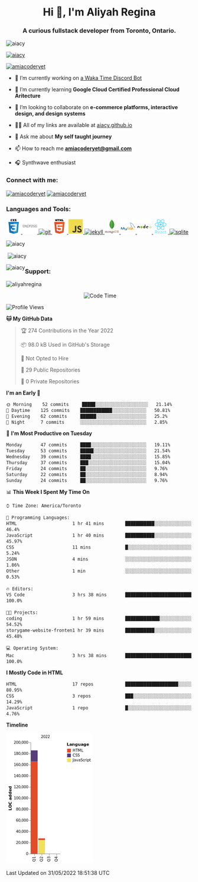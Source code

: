 <h1 align="center">Hi 👋, I'm Aliyah Regina</h1>
<h3 align="center">A curious fullstack developer from Toronto, Ontario.</h3>

<p align="left"> <img src="https://komarev.com/ghpvc/?username=aiacy&label=Profile%20views&color=0e75b6&style=flat" alt="aiacy" /> </p>

<p align="left"> <a href="https://github.com/ryo-ma/github-profile-trophy"><img src="https://github-profile-trophy.vercel.app/?username=aiacy" alt="aiacy" /></a> </p>

<p align="left"> <a href="https://twitter.com/amiacoderyet" target="blank"><img src="https://img.shields.io/twitter/follow/amiacoderyet?logo=twitter&style=for-the-badge" alt="amiacoderyet" /></a> </p>

- 🔭 I’m currently working on [a Waka Time Discord Bot](https://github.com/aiacy/Waka-Bot.git)

- 🌱 I’m currently learning **Google Cloud Certified Professional Cloud Aritecture**

- 👯 I’m looking to collaborate on **e-commerce platforms, interactive design, and design systems**

- 👨‍💻 All of my links are available at [aiacy.github.io](https://aiacy.github.io)

- 💬 Ask me about **My self taught journey**

- 📫 How to reach me **amiacoderyet@gmail.com**

- 🎧 Synthwave enthusiast 

<h3 align="left">Connect with me:</h3>
<p align="left">
<a href="https://twitter.com/amiacoderyet" target="blank"><img align="center" src="https://raw.githubusercontent.com/rahuldkjain/github-profile-readme-generator/master/src/images/icons/Social/twitter.svg" alt="amiacoderyet" height="30" width="40" /></a>
<a href="https://instagram.com/amiacoderyet" target="blank"><img align="center" src="https://raw.githubusercontent.com/rahuldkjain/github-profile-readme-generator/master/src/images/icons/Social/instagram.svg" alt="amiacoderyet" height="30" width="40" /></a>
</p>

<h3 align="left">Languages and Tools:</h3>
<p align="left"> <a href="https://www.w3schools.com/css/" target="_blank" rel="noreferrer"> <img src="https://raw.githubusercontent.com/devicons/devicon/master/icons/css3/css3-original-wordmark.svg" alt="css3" width="40" height="40"/> </a> <a href="https://expressjs.com" target="_blank" rel="noreferrer"> <img src="https://raw.githubusercontent.com/devicons/devicon/master/icons/express/express-original-wordmark.svg" alt="express" width="40" height="40"/> </a> <a href="https://git-scm.com/" target="_blank" rel="noreferrer"> <img src="https://www.vectorlogo.zone/logos/git-scm/git-scm-icon.svg" alt="git" width="40" height="40"/> </a> <a href="https://www.w3.org/html/" target="_blank" rel="noreferrer"> <img src="https://raw.githubusercontent.com/devicons/devicon/master/icons/html5/html5-original-wordmark.svg" alt="html5" width="40" height="40"/> </a> <a href="https://developer.mozilla.org/en-US/docs/Web/JavaScript" target="_blank" rel="noreferrer"> <img src="https://raw.githubusercontent.com/devicons/devicon/master/icons/javascript/javascript-original.svg" alt="javascript" width="40" height="40"/> </a> <a href="https://jekyllrb.com/" target="_blank" rel="noreferrer"> <img src="https://www.vectorlogo.zone/logos/jekyllrb/jekyllrb-icon.svg" alt="jekyll" width="40" height="40"/> </a> <a href="https://www.mongodb.com/" target="_blank" rel="noreferrer"> <img src="https://raw.githubusercontent.com/devicons/devicon/master/icons/mongodb/mongodb-original-wordmark.svg" alt="mongodb" width="40" height="40"/> </a> <a href="https://www.mysql.com/" target="_blank" rel="noreferrer"> <img src="https://raw.githubusercontent.com/devicons/devicon/master/icons/mysql/mysql-original-wordmark.svg" alt="mysql" width="40" height="40"/> </a> <a href="https://nodejs.org" target="_blank" rel="noreferrer"> <img src="https://raw.githubusercontent.com/devicons/devicon/master/icons/nodejs/nodejs-original-wordmark.svg" alt="nodejs" width="40" height="40"/> </a> <a href="https://reactjs.org/" target="_blank" rel="noreferrer"> <img src="https://raw.githubusercontent.com/devicons/devicon/master/icons/react/react-original-wordmark.svg" alt="react" width="40" height="40"/> </a> <a href="https://www.sqlite.org/" target="_blank" rel="noreferrer"> <img src="https://www.vectorlogo.zone/logos/sqlite/sqlite-icon.svg" alt="sqlite" width="40" height="40"/> </a> </p>



<p><img align="center" src="https://github-readme-streak-stats.herokuapp.com/?user=aiacy&" alt="aiacy" /></p>
<p>&nbsp;<img align="center" src="https://github-readme-stats.vercel.app/api?username=aiacy&show_icons=true&locale=en" alt="aiacy" /></p>
<p><img align="left" src="https://github-readme-stats.vercel.app/api/top-langs?username=aiacy&show_icons=true&locale=en&layout=compact" alt="aiacy" /></p>


<h3 align="left">Support:</h3>
<p><a href="https://www.buymeacoffee.com/aliyahregina"> <img align="left" src="https://cdn.buymeacoffee.com/buttons/v2/default-yellow.png" height="50" width="210" alt="aliyahregina" /></a></p>  <br>



<!--START_SECTION:waka-->
![Code Time](http://img.shields.io/badge/Code%20Time-183%20hrs%2024%20mins-blue)

![Profile Views](http://img.shields.io/badge/Profile%20Views-1-blue)

**🐱 My GitHub Data** 

> 🏆 274 Contributions in the Year 2022
 > 
> 📦 98.0 kB Used in GitHub's Storage 
 > 
> 🚫 Not Opted to Hire
 > 
> 📜 29 Public Repositories 
 > 
> 🔑 0 Private Repositories  
 > 
**I'm an Early 🐤** 

```text
🌞 Morning    52 commits     █████░░░░░░░░░░░░░░░░░░░░   21.14% 
🌆 Daytime    125 commits    ████████████░░░░░░░░░░░░░   50.81% 
🌃 Evening    62 commits     ██████░░░░░░░░░░░░░░░░░░░   25.2% 
🌙 Night      7 commits      ░░░░░░░░░░░░░░░░░░░░░░░░░   2.85%

```
📅 **I'm Most Productive on Tuesday** 

```text
Monday       47 commits     ████░░░░░░░░░░░░░░░░░░░░░   19.11% 
Tuesday      53 commits     █████░░░░░░░░░░░░░░░░░░░░   21.54% 
Wednesday    39 commits     ████░░░░░░░░░░░░░░░░░░░░░   15.85% 
Thursday     37 commits     ███░░░░░░░░░░░░░░░░░░░░░░   15.04% 
Friday       24 commits     ██░░░░░░░░░░░░░░░░░░░░░░░   9.76% 
Saturday     22 commits     ██░░░░░░░░░░░░░░░░░░░░░░░   8.94% 
Sunday       24 commits     ██░░░░░░░░░░░░░░░░░░░░░░░   9.76%

```


📊 **This Week I Spent My Time On** 

```text
⌚︎ Time Zone: America/Toronto

💬 Programming Languages: 
HTML                     1 hr 41 mins        ███████████░░░░░░░░░░░░░░   46.4% 
JavaScript               1 hr 40 mins        ███████████░░░░░░░░░░░░░░   45.97% 
CSS                      11 mins             █░░░░░░░░░░░░░░░░░░░░░░░░   5.24% 
JSON                     4 mins              ░░░░░░░░░░░░░░░░░░░░░░░░░   1.86% 
Other                    1 min               ░░░░░░░░░░░░░░░░░░░░░░░░░   0.53%

🔥 Editors: 
VS Code                  3 hrs 38 mins       █████████████████████████   100.0%

🐱‍💻 Projects: 
coding                   1 hr 59 mins        █████████████░░░░░░░░░░░░   54.52% 
storygame-website-fronten1 hr 39 mins        ███████████░░░░░░░░░░░░░░   45.48%

💻 Operating System: 
Mac                      3 hrs 38 mins       █████████████████████████   100.0%

```

**I Mostly Code in HTML** 

```text
HTML                     17 repos            ████████████████████░░░░░   80.95% 
CSS                      3 repos             ███░░░░░░░░░░░░░░░░░░░░░░   14.29% 
JavaScript               1 repo              █░░░░░░░░░░░░░░░░░░░░░░░░   4.76%

```


**Timeline**

![Chart not found](https://raw.githubusercontent.com/aiacy/aiacy/main/charts/bar_graph.png) 


 Last Updated on 31/05/2022 18:51:38 UTC
<!--END_SECTION:waka-->

<!---
aiacy/aiacy is a ✨ special ✨ repository because its `README.md` (this file) appears on your GitHub profile.
You can click the Preview link to take a look at your changes.
--->
